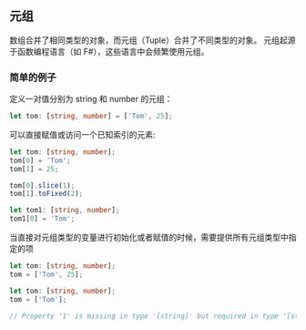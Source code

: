 ## 元组

数组合并了相同类型的对象，而元组（Tuple）合并了不同类型的对象。
元组起源于函数编程语言（如 F#），这些语言中会频繁使用元组。

### 简单的例子

定义一对值分别为 string 和 number 的元组：
```ts
let tom: [string, number] = ['Tom', 25];
```

可以直接赋值或访问一个已知索引的元素:
```ts
let tom: [string, number];
tom[0] = 'Tom';
tom[1] = 25;

tom[0].slice(1);
tom[1].toFixed(2);

let tom1: [string, number];
tom1[0] = 'Tom';
```

当直接对元组类型的变量进行初始化或者赋值的时候，需要提供所有元组类型中指定的项
```ts
let tom: [string, number];
tom = ['Tom', 25];
```
```ts
let tom: [string, number];
tom = ['Tom'];

// Property '1' is missing in type '[string]' but required in type '[string, number]'.
```